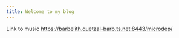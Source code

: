 ```yaml
---
title: Welcome to my blog
---
```


Link to music
https://barbelith.quetzal-barb.ts.net:8443/microdep/
